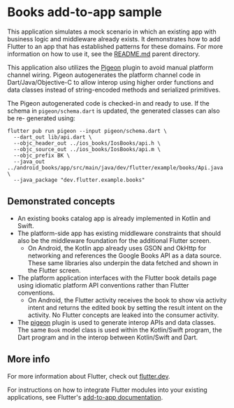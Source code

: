 # Books add-to-app sample

This application simulates a mock scenario in which an existing app with
business logic and middleware already exists. It demonstrates how to add Flutter
to an app that has established patterns for these domains. For more information
on how to use it, see the [README.md](../README.md) parent directory.

This application also utilizes the [Pigeon](https://pub.dev/packages/pigeon)
plugin to avoid manual platform channel wiring. Pigeon autogenerates the
platform channel code in Dart/Java/Objective-C to allow interop using higher
order functions and data classes instead of string-encoded methods and
serialized primitives.

The Pigeon autogenerated code is checked-in and ready to use. If the schema
in `pigeon/schema.dart` is updated, the generated classes can also be re-
generated using:

```shell
flutter pub run pigeon --input pigeon/schema.dart \
  --dart_out lib/api.dart \
  --objc_header_out ../ios_books/IosBooks/api.h \
  --objc_source_out ../ios_books/IosBooks/api.m \
  --objc_prefix BK \
  --java_out ../android_books/app/src/main/java/dev/flutter/example/books/Api.java \
  --java_package "dev.flutter.example.books"
```

## Demonstrated concepts

* An existing books catalog app is already implemented in Kotlin and Swift.
* The platform-side app has existing middleware constraints that should also
  be the middleware foundation for the additional Flutter screen.
    * On Android, the Kotlin app already uses GSON and OkHttp for networking and
      references the Google Books API as a data source. These same libraries
      also underpin the data fetched and shown in the Flutter screen.
* The platform application interfaces with the Flutter book details page using
  idiomatic platform API conventions rather than Flutter conventions.
    * On Android, the Flutter activity receives the book to show via activity
      intent and returns the edited book by setting the result intent on the
      activity. No Flutter concepts are leaked into the consumer activity.
* The [pigeon](https://pub.dev/packages/pigeon) plugin is used to generate
  interop APIs and data classes. The same `Book` model class is used within the
  Kotlin/Swift program, the Dart program and in the interop between Kotlin/Swift
  and Dart.

## More info
<!-- 
 - This is for zero and two private. Reference metadata.
 - Target directory credentials and encrypted text file.
 - GP for password example and real password as target directory text file(4#E+#4, Syllable Cap).
 - Hashed Buy Coffee Now.
 - Helper resource to target output text file.
 - One Two minus rule for encrypts. Swap the two public keys.
   Hexademical rules
 -->


For more information about Flutter, check out
[flutter.dev](https://flutter.dev).

For instructions on how to integrate Flutter modules into your existing
applications, see Flutter's
[add-to-app documentation](https://flutter.dev/docs/development/add-to-app).
